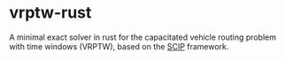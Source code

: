 # vrptw-rust
A minimal exact solver in rust for the capacitated vehicle routing problem with time windows (VRPTW), based on the [SCIP](https://scipopt.org/) framework. 
